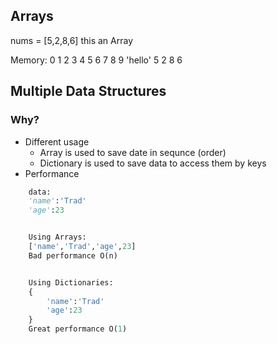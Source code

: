 
## Arrays
nums = [5,2,8,6] this an Array

Memory:
0   1   2   3   4   5   6   7   8   9
'hello'         5   2   8   6


## Multiple Data Structures
### Why?
- Different usage
    - Array is used to save date in sequnce (order)
    - Dictionary is used to save data to access them by keys
- Performance
```python
    data:
    'name':'Trad'
    'age':23


    Using Arrays:
    ['name','Trad','age',23] 
    Bad performance O(n)


    Using Dictionaries:
    {
        'name':'Trad'
        'age':23 
    } 
    Great performance O(1)
```